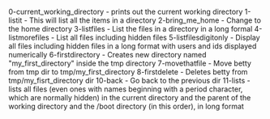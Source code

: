 0-current_working_directory - prints out the current working directory
1-listit - This will list all the items in a directory
2-bring_me_home - Change to the home directory
3-listfiles - List the files in a directory in a long formal
 4-listmorefiles - List all files including hidden files
5-listfilesdigitonly - Display all files including hidden files in a long format with users and ids displayed numerically
6-firstdirectory - Creates new directory named "my_first_directory" inside the tmp directory
7-movethatfile - Move betty from tmp dir to tmp/my_first_directory
8-firstdelete - Deletes betty from tmp/my_fisrt_directory dir
10-back - Go back to the previous dir
11-lists - lists all files (even ones with names beginning with a period character, which are normally hidden) in the current directory and the parent of the working directory and the /boot directory (in this order), in long format
